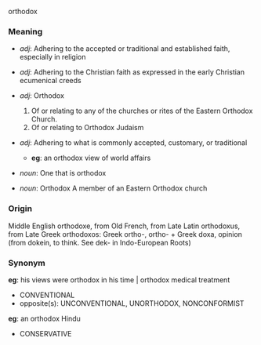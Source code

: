 orthodox
### Meaning
+ _adj_: Adhering to the accepted or traditional and established faith, especially in religion
+ _adj_: Adhering to the Christian faith as expressed in the early Christian ecumenical creeds
+ _adj_: Orthodox
   1. Of or relating to any of the churches or rites of the Eastern Orthodox Church.
   2. Of or relating to Orthodox Judaism
+ _adj_: Adhering to what is commonly accepted, customary, or traditional
    + __eg__: an orthodox view of world affairs

+ _noun_: One that is orthodox
+ _noun_: Orthodox A member of an Eastern Orthodox church

### Origin

Middle English orthodoxe, from Old French, from Late Latin orthodoxus, from Late Greek orthodoxos: Greek ortho-, ortho- + Greek doxa, opinion (from dokein, to think. See dek- in Indo-European Roots)

### Synonym

__eg__: his views were orthodox in his time | orthodox medical treatment

+ CONVENTIONAL
+ opposite(s): UNCONVENTIONAL, UNORTHODOX, NONCONFORMIST

__eg__: an orthodox Hindu

+ CONSERVATIVE


